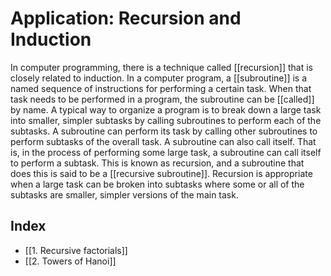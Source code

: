 # Application: Recursion and Induction
In computer programming, there is a technique called [[recursion]] that is closely related to induction. In a computer program, a [[subroutine]] is a named sequence of instructions for performing a certain task. When that task needs to be performed in a program, the subroutine can be [[called]] by name. A typical way to organize a program is to break down a large task into smaller, simpler subtasks by calling subroutines to perform each of the subtasks. A subroutine can perform its task by calling other subroutines to perform subtasks of the overall task. A subroutine can also call itself. That is, in the process of performing some large task, a subroutine can call itself to
perform a subtask. This is known as recursion, and a subroutine that does this is said to be a [[recursive subroutine]]. Recursion is appropriate when a large task can be broken into subtasks where some or all of the subtasks are smaller, simpler versions of the main task.

## Index
- [[1. Recursive factorials]]
- [[2. Towers of Hanoi]]